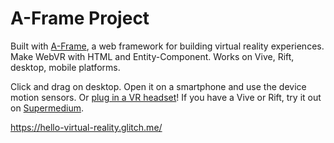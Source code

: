 # A-Frame Project

Built with [A-Frame](https://aframe.io), a web framework for building virtual reality experiences. Make WebVR with HTML and Entity-Component. Works on Vive, Rift, desktop, mobile platforms.

Click and drag on desktop. Open it on a smartphone and use the device motion sensors. Or [plug in a VR headset](https://aframe.io/docs/0.8.0/introduction/vr-headsets-and-webvr-browsers.html)! If you have a Vive or Rift, try it out on [Supermedium](https://www.supermedium.com).

https://hello-virtual-reality.glitch.me/
